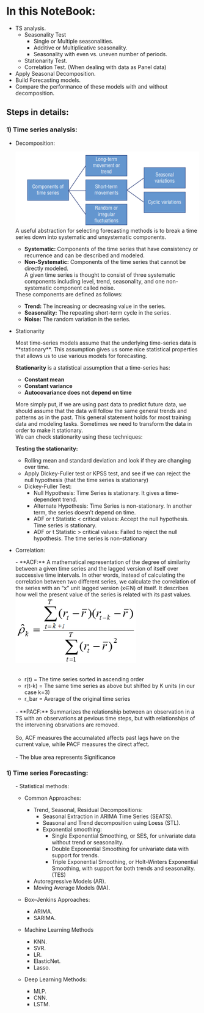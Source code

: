 <h1>In this NoteBook:</h1>

- TS analysis.
    - Seasonality Test 
        * Single or Multiple seasonalities.
        * Additive or Multiplicative seasonality.
        * Seasonality with even vs. uneven number of periods.
    - Stationarity Test.
    - Correlation Test. (When dealing with data as Panel data)
- Apply Seasonal Decomposition.
- Build Forecasting models.
- Compare the performance of these models with and without decomposition.

<h2> Steps in details:</h2>

<h3> 1) Time series analysis: </h2> 

- Decomposition:<br>
<ul>
    <img src="TS Components.png"><br>
  A useful abstraction for selecting forecasting methods is to break a time series down into systematic and unsystematic components.
  <ul>
  <li><b>Systematic:</b> Components of the time series that have consistency or recurrence and can be described and modeled.
  <li><b>Non-Systematic:</b> Components of the time series that cannot be directly modeled.<br>
  A given time series is thought to consist of three systematic components including level, trend, seasonality, and one non-systematic component called noise.
  </ul>
  These components are defined as follows:
  <ul>
  <li><b>Trend:</b> The increasing or decreasing value in the series.
  <li><b>Seasonality:</b> The repeating short-term cycle in the series.
  <li><b>Noise:</b> The random variation in the series.
  </ul>
 </ul>

- Stationarity<br>
<ul>
  Most time-series models assume that the underlying time-series data is **stationary**.  This assumption gives us some nice statistical properties that allows us to use various models for forecasting.

  **Stationarity** is a statistical assumption that a time-series has:
  *   **Constant mean**
  *   **Constant variance**
  *   **Autocovariance does not depend on time**

  More simply put, if we are using past data to predict future data, we should assume that the data will follow the same general trends and patterns as in the past.  This general statement holds for most training data and modeling tasks.
  Sometimes we need to transform the data in order to make it stationary.<br>We can check stationarity using these techniques:

  **Testing the stationarity:**
  - Rolling mean and standard deviation and look if they are changing over time. 
  - Apply Dickey-Fuller test or KPSS test, and see if we can reject the null hypothesis (that the time series is stationary)
  - Dickey-Fuller Test:
      - Null Hypothesis: Time Series is stationary. It gives a time-dependent trend.
      - Alternate Hypothesis: Time Series is non-stationary. In another term, the series doesn’t depend on time.
      - ADF or t Statistic < critical values: Accept the null hypothesis. Time series is stationary.
      - ADF or t Statistic > critical values: Failed to reject the null hypothesis. The time series is non-stationary
  </ul>   
  
- Correlation:<br>
<ul>
  - **ACF:** A mathematical representation of the degree of similarity between a given time series and the lagged version of itself over successive time intervals. In other words, instead of calculating the correlation between two different series, we calculate the correlation of the series with an “x” unit lagged version (x∈N) of itself. It describes how well the present value of the series is related with its past values.
  <img src='ACF.png'></img><br><br>
  <ul>
  <li> r(t) = The time series sorted in ascending order
  <li> r(t-k) = The same time series as above but shifted by K units (in our case k=3)
  <li> r_bar = Average of the original time series</li>
  </ul><br>
  - **PACF:** Summarizes the relationship between an observation in a TS with an observations at pevious time steps, but with relationships of the intervening obsrvations are removed.<br><br>
  So, ACF measures the accumalated affects past lags have on the current value, while PACF measures the direct affect.<br><br>
  - The blue area represents Significance
</ul>

<h3> 1) Time series Forecasting: </h2> 
<ul>
- Statistical methods:
  
  - Common Approaches:
      - Trend, Seasonal, Residual Decompositions:
          - Seasonal Extraction in ARIMA Time Series (SEATS).
          - Seasonal and Trend decomposition using Loess (STL). 
          - Exponential smoothing:
              - Single Exponential Smoothing, or SES, for univariate data without trend or seasonality.
              - Double Exponential Smoothing for univariate data with support for trends.
              - Triple Exponential Smoothing, or Holt-Winters Exponential Smoothing, with support for both trends and seasonality.(TES)
      - Autoregressive Models (AR).
      - Moving Average Models (MA).

  - Box–Jenkins Approaches: 
      - ARIMA.
      - SARIMA.

- Machine Learning Methods
    - KNN.
    - SVR.
    - LR.
    - ElasticNet.
    - Lasso.
    
- Deep Learning Methods:
    - MLP.
    - CNN.
    - LSTM.
  
 </ul>
